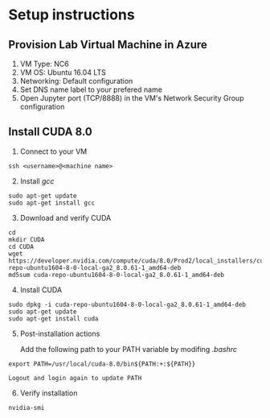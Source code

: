 # Setup instructions
## Provision Lab Virtual Machine in Azure
1. VM Type: NC6  
2. VM OS: Ubuntu 16.04 LTS
3. Networking: Default configuration
4. Set DNS name label to your prefered name
5. Open Jupyter port (TCP/8888) in the VM's Network Security Group configuration
## Install CUDA 8.0
1. Connect to your VM
```
ssh <username>@<machine name>
```
2. Install *gcc*
```
sudo apt-get update
sudo apt-get install gcc
```
3. Download and verify CUDA
```
cd
mkdir CUDA
cd CUDA
wget https://developer.nvidia.com/compute/cuda/8.0/Prod2/local_installers/cuda-repo-ubuntu1604-8-0-local-ga2_8.0.61-1_amd64-deb
md5sum cuda-repo-ubuntu1604-8-0-local-ga2_8.0.61-1_amd64-deb
```
4. Install CUDA
```
sudo dpkg -i cuda-repo-ubuntu1604-8-0-local-ga2_8.0.61-1_amd64-deb
sudo apt-get update
sudo apt-get install cuda
```
5. Post-installation actions

    Add the following path to your PATH variable by modifing *.bashrc*
```
export PATH=/usr/local/cuda-8.0/bin${PATH:+:${PATH}}
```

    
    Logout and login again to update PATH

6. Verify installation
```
nvidia-smi
```



